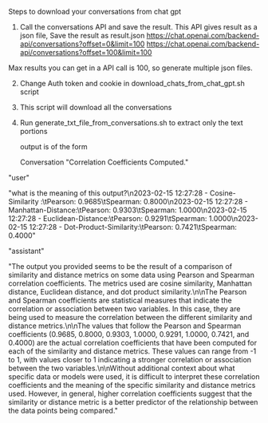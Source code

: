 Steps to download your conversations from chat gpt

1. Call the conversations API and save the result. This API gives result as a json file, Save the result as result.json
https://chat.openai.com/backend-api/conversations?offset=0&limit=100
https://chat.openai.com/backend-api/conversations?offset=100&limit=100

Max results you can get in a API call is 100, so generate multiple json files.

2. Change Auth token and cookie in download_chats_from_chat_gpt.sh script 

3. This script will download all the conversations

4. Run generate_txt_file_from_conversations.sh to extract only the text portions 

    output is of the form 

    Conversation "Correlation Coefficients Computed."

"user"

"what is the meaning of this output?\n2023-02-15 12:27:28 - Cosine-Similarity :\tPearson: 0.9685\tSpearman: 0.8000\n2023-02-15 12:27:28 - Manhattan-Distance:\tPearson: 0.9303\tSpearman: 1.0000\n2023-02-15 12:27:28 - Euclidean-Distance:\tPearson: 0.9291\tSpearman: 1.0000\n2023-02-15 12:27:28 - Dot-Product-Similarity:\tPearson: 0.7421\tSpearman: 0.4000"

"assistant"

"The output you provided seems to be the result of a comparison of similarity and distance metrics on some data using Pearson and Spearman correlation coefficients. The metrics used are cosine similarity, Manhattan distance, Euclidean distance, and dot product similarity.\n\nThe Pearson and Spearman coefficients are statistical measures that indicate the correlation or association between two variables. In this case, they are being used to measure the correlation between the different similarity and distance metrics.\n\nThe values that follow the Pearson and Spearman coefficients (0.9685, 0.8000, 0.9303, 1.0000, 0.9291, 1.0000, 0.7421, and 0.4000) are the actual correlation coefficients that have been computed for each of the similarity and distance metrics. These values can range from -1 to 1, with values closer to 1 indicating a stronger correlation or association between the two variables.\n\nWithout additional context about what specific data or models were used, it is difficult to interpret these correlation coefficients and the meaning of the specific similarity and distance metrics used. However, in general, higher correlation coefficients suggest that the similarity or distance metric is a better predictor of the relationship between the data points being compared."
